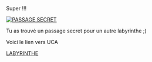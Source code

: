 Super !!! 




[![PASSAGE SECRET](https://www.dol-celeb.com/wp-content/uploads/2023/08/porte-magique.jpg.webp)](https://github.com/sereDIALLO/jeuxHero/blob/main/index.md)







Tu as trouvé un passage secret pour un autre labyrinthe ;)

Voici le lien vers UCA




[LABYRINTHE](https://github.com/sereDIALLO/jeuxHero/blob/main/index.md)
